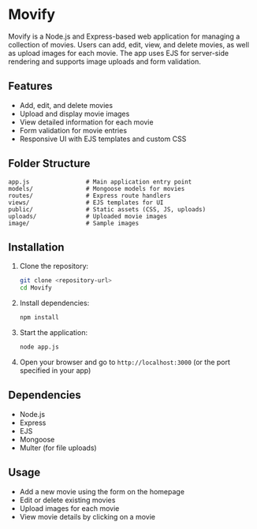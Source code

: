 # Movify

Movify is a Node.js and Express-based web application for managing a collection of movies. Users can add, edit, view, and delete movies, as well as upload images for each movie. The app uses EJS for server-side rendering and supports image uploads and form validation.

## Features
- Add, edit, and delete movies
- Upload and display movie images
- View detailed information for each movie
- Form validation for movie entries
- Responsive UI with EJS templates and custom CSS

## Folder Structure
```
app.js                # Main application entry point
models/               # Mongoose models for movies
routes/               # Express route handlers
views/                # EJS templates for UI
public/               # Static assets (CSS, JS, uploads)
uploads/              # Uploaded movie images
image/                # Sample images
```

## Installation
1. Clone the repository:
   ```sh
   git clone <repository-url>
   cd Movify
   ```
2. Install dependencies:
   ```sh
   npm install
   ```
3. Start the application:
   ```sh
   node app.js
   ```
4. Open your browser and go to `http://localhost:3000` (or the port specified in your app)

## Dependencies
- Node.js
- Express
- EJS
- Mongoose
- Multer (for file uploads)

## Usage
- Add a new movie using the form on the homepage
- Edit or delete existing movies
- Upload images for each movie
- View movie details by clicking on a movie


